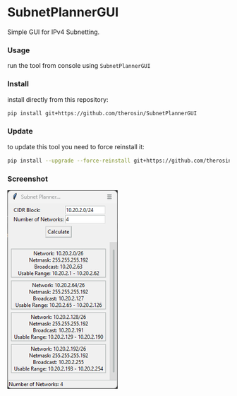 # SubnetPlannerGUI

Simple GUI for IPv4 Subnetting.

### Usage
run the tool from console using `SubnetPlannerGUI`


### Install
install directly from this repository:
```bash
pip install git+https://github.com/therosin/SubnetPlannerGUI
```

### Update
to update this tool you need to force reinstall it:
```bash
pip install --upgrade --force-reinstall git+https://github.com/therosin/SubnetPlannerGUI
```

### Screenshot
![Screenshot](static/SubnetPlannerGUI.png)